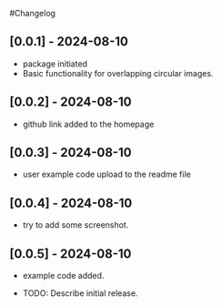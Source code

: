 #Changelog
## [0.0.1] - 2024-08-10
- package initiated
- Basic functionality for overlapping circular images.
## [0.0.2] - 2024-08-10
- github link added to the homepage
## [0.0.3] - 2024-08-10
- user example code upload to the readme file
## [0.0.4] - 2024-08-10
- try to add some screenshot. 
## [0.0.5] - 2024-08-10
- example code added. 

* TODO: Describe initial release.
